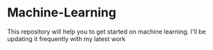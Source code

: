 # Machine-Learning
This repository will help you to get started on machine learning. I'll be updating it frequently with my latest work
